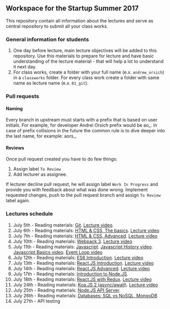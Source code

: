 ## Workspace for the Startup Summer 2017

This repository contain all information about the lectures and serve as central repository to submit all your class works.

### General information for students

1. One day before lecture, main lecture objectives will be added to this repository. Use this materials to prepare for lecture and have basic understanding of the lecture material - that will help a lot to understand it next day.
2. For class works, create a folder with your full name (e.x. `andrew_orsich`) in a `classworks` folder. For every class work create a folder with same name as lecture name (e.x. `01_git`).

### Pull requests

#### Naming

Every branch in upstream must starts with a prefix that is based on user initials. For example, for developer Andrei Orsich prefix would be ao_. In case of prefix collisions in the future the common rule is to dive deeper into the last name, for example: aors_.

#### Reviews

Once pull request created you have to do few things:

1. Assign label `To Review`
2. Add lecturer as assignee.

If lecturer decline pull request, he will assign label `Work In Progress` and provide you with feedback about what was done wrong. Implement requested changes, push to the pull request branch and assign `To Review` label again.

### Lectures schedule


1. July 5th - Reading materials: [Git](./lectures/01_git/README.md). [Lecture video](https://vimeo.com/224310990/1d203eae3c).
2. July 6th - Reading materials: [HTML & CSS, The basics](./lectures/02_html_css_part-1/README.md). [Lecture video](https://vimeo.com/224450900/326ef373eb)
3. July 7th - Reading materials: [HTML & CSS, Advanced](./lectures/03_html_css_part-2/README.md). [Lecture video](https://vimeo.com/224655234/af21b69405)
4. July 10th - Reading materials: [Webpack 3](./lectures/04_webpack/README.md). [Lecture video](https://vimeo.com/224923552/b9e5687914)
5. July 11th - Reading materials: [Javascript](./lectures/05_javascript/README.md). [Javascript History video](https://vimeo.com/225099715/8b21a0f0fb). [Javascript Basics video](https://vimeo.com/225100066/2740dd970b). [Event Loop video](https://vimeo.com/225108523/8c6be42e53)
6. July 12th - Reading materials: [ES6 Introduction](./lectures/06_es6/README.md). [Lecture video](https://vimeo.com/225251923/9196c3c65c)
7. July 13th - Reading materials: [React.JS Introduction](./lectures/07_react_introduction/README.md). [Lecture video](https://vimeo.com/225751004/76650cadb5)
8. July 14th - Reading materials: [React.JS Advanced](./lectures/08_react_introduction_part_2/README.md). [Lecture video](https://vimeo.com/225755932/04e0f495fe)
9. July 17th - Reading materials: [Introduction to Node.JS](./lectures/09_node.js/README.md).
10. July 18th - Reading materials: [React.JS with Redux](./lectures/10_redux/README.md). [Lecture video](https://vimeo.com/226113605/2232760a47)
11. July 24th - Reading materials: [Koa.JS 2 (async/await)](./lectures/11_koa/README.md). [Lecture video](https://vimeo.com/226713981/a93ff71a1c)
12. July 25th - Reading materials: [Node.JS API Server](./lectures/12_api/README.md).
13. July 26th - Reading materials: [Databases: SQL vs NoSQL, MongoDB](./lectures/13_databases/README.md)
14. July 27th - API testing

